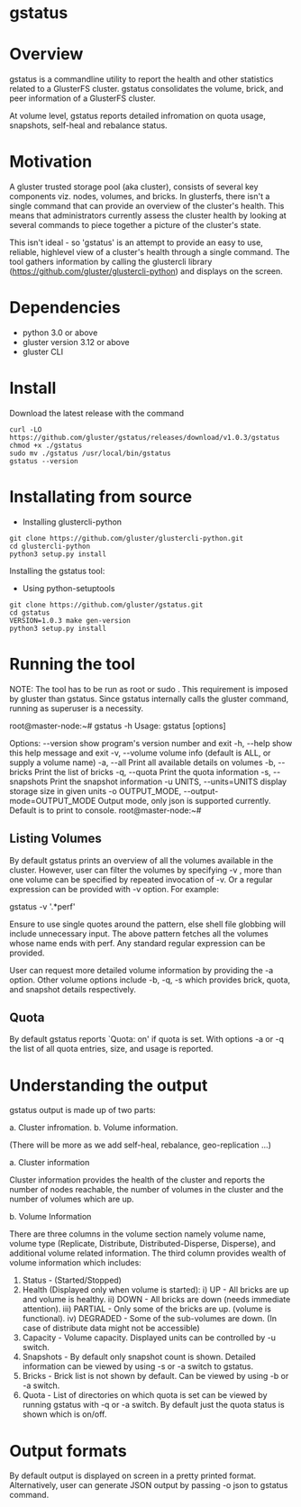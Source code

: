 gstatus
=======

Overview
========
gstatus is a commandline utility to report the health and other statistics
related to a GlusterFS cluster. gstatus consolidates the volume, brick, and peer
information of a GlusterFS cluster.

At volume level, gstatus reports detailed infromation on quota usage, snapshots,
self-heal and rebalance status.

Motivation
==========
A gluster trusted storage pool (aka cluster), consists of several key
components viz. nodes, volumes, and bricks. In glusterfs, there isn't a single
command that can provide an overview of the cluster's health. This means that
administrators currently assess the cluster health by looking at several
commands to piece together a picture of the cluster's state.

This isn't ideal - so 'gstatus' is an attempt to provide an easy to use,
reliable, highlevel view of a cluster's health through a single command. The
tool gathers information by calling the glustercli library
(https://github.com/gluster/glustercli-python) and displays on the screen.

Dependencies
============
- python 3.0 or above
- gluster version 3.12 or above
- gluster CLI

Install
=======
Download the latest release with the command

```
curl -LO https://github.com/gluster/gstatus/releases/download/v1.0.3/gstatus
chmod +x ./gstatus
sudo mv ./gstatus /usr/local/bin/gstatus
gstatus --version
```

Installating from source
========================
* Installing glustercli-python

```
git clone https://github.com/gluster/glustercli-python.git
cd glustercli-python
python3 setup.py install
```

Installing the gstatus tool:
* Using python-setuptools

```
git clone https://github.com/gluster/gstatus.git
cd gstatus
VERSION=1.0.3 make gen-version
python3 setup.py install
```

Running the tool
================

NOTE: The tool has to be run as root or sudo <cmd>. This requirement is
      imposed by gluster than gstatus. Since gstatus internally calls the
      gluster command, running as superuser is a necessity.

root@master-node:~# gstatus -h
Usage: gstatus [options]

Options:
  --version             show program's version number and exit
  -h, --help            show this help message and exit
  -v, --volume          volume info (default is ALL, or supply a volume name)
  -a, --all             Print all available details on volumes
  -b, --bricks          Print the list of bricks
  -q, --quota           Print the quota information
  -s, --snapshots       Print the snapshot information
  -u UNITS, --units=UNITS
                        display storage size in given units
  -o OUTPUT_MODE, --output-mode=OUTPUT_MODE
                        Output mode, only json is supported currently. Default
                        is to print to console.
root@master-node:~#

Listing Volumes
---------------

By default gstatus prints an overview of all the volumes available in the
cluster. However, user can filter the volumes by specifying -v <volname>, more
than one volume can be specified by repeated invocation of -v. Or a regular
expression can be provided with -v option. For example:

gstatus -v '.*perf'

Ensure to use single quotes around the pattern, else shell file globbing will
include unnecessary input. The above pattern fetches all the volumes whose name
ends with perf. Any standard regular expression can be provided.

User can request more detailed volume information by providing the -a
option. Other volume options include -b, -q, -s which provides brick, quota, and
snapshot details respectively.

Quota
-----

By default gstatus reports `Quota: on' if quota is set. With options -a or -q
the list of all quota entries, size, and usage is reported.


Understanding the output
========================

gstatus output is made up of two parts:

a. Cluster infromation.
b. Volume information.

(There will be more as we add self-heal, rebalance, geo-replication ...)

a. Cluster information

Cluster information provides the health of the cluster and reports the number of
nodes reachable, the number of volumes in the cluster and the number of volumes
which are up.

b. Volume Information

There are three columns in the volume section namely volume name, volume type
(Replicate, Distribute, Distributed-Disperse, Disperse), and additional volume
related information. The third column provides wealth of volume information
which includes:

1. Status - (Started/Stopped)
2. Health (Displayed only when volume is started):
          i) UP       - All bricks are up and volume is healthy.
         ii) DOWN     - All bricks are down (needs immediate attention).
        iii) PARTIAL  - Only some of the bricks are up. (volume is functional).
         iv) DEGRADED - Some of the sub-volumes are down. (In case of distribute
                        data might not be accessible)
3. Capacity  - Volume capacity. Displayed units can be controlled by -u switch.
4. Snapshots - By default only snapshot count is shown. Detailed information can
               be viewed by using -s or -a switch to gstatus.
5. Bricks    - Brick list is not shown by default. Can be viewed by using -b or -a
               switch.
6. Quota     - List of directories on which quota is set can be viewed by
               running gstatus with -q or -a switch. By default just the quota
               status is shown which is on/off.

Output formats
==============
By default output is displayed on screen in a pretty printed format.
Alternatively, user can generate JSON output by passing -o json to gstatus
command.

